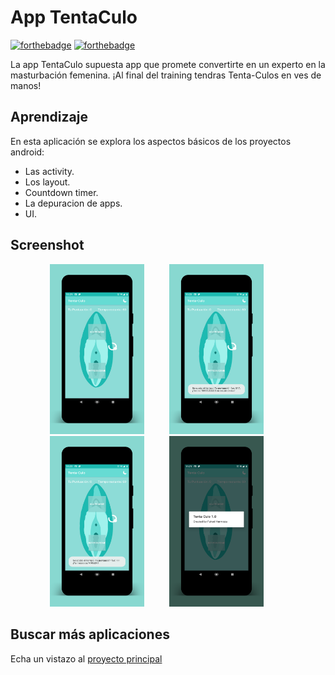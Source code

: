 App TentaCulo
=======================================

[![forthebadge](https://forthebadge.com/images/badges/built-for-android.svg)](https://forthebadge.com) [![forthebadge](https://forthebadge.com/images/badges/built-by-codebabes.svg)](https://forthebadge.com)

La app TentaCulo supuesta app que promete convertirte en un experto en la masturbación femenina. ¡Al final del training tendras Tenta-Culos en ves de manos!

## Aprendizaje
En esta aplicación se explora los aspectos básicos de los proyectos android:
- Las activity. 
- Los layout. 
- Countdown timer. 
- La depuracion de apps. 
- UI.

## Screenshot
<div align="center">
        <img width="30%" src="Screenshots/app_image_01.png" alt="About screen" title="About screen" </img>
        <img height="0" width="32px">
        <img width="30%" src="Screenshots/app_image_02.png" alt="About screen" title="About screen" </img>
        <img height="0" width="32px">
</div>
<div align="center">
        <img width="30%" src="Screenshots/app_image_03.png" alt="About screen" title="About screen" </img>
        <img height="0" width="32px">
        <img width="30%" src="Screenshots/app_image_04.png" alt="About screen" title="About screen" </img>
        <img height="0" width="32px">
</div>

## Buscar más aplicaciones
Echa un vistazo al [proyecto principal](https://github.com/FahedHermoza/AndroidBooks#1-programaci%C3%B3n-con-android)
